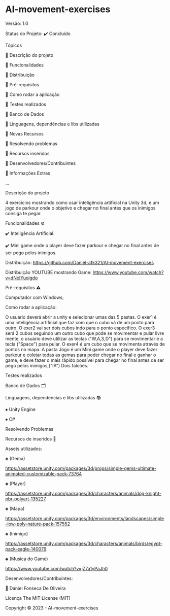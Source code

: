 # AI-movement-exercises

 Versão: 1.0

Status do Projeto: ✔️ Concluído

Tópicos

🔹 Descrição do projeto

🔹 Funcionalidades

🔹 Distribuição

🔹 Pré-requisitos

🔹 Como rodar a aplicação

🔹 Testes realizados

🔹 Banco de Dados

🔹 Linguagens, dependências e libs utilizadas

🔹 Novas Recursos

🔹 Resolvendo problemas

🔹 Recursos inseridos

🔹 Desenvolvedores/Contribuintes

🔹 Informações Extras

...

Descrição do projeto

4 exercícios mostrando como usar inteligência artificial na Unity 3d, e um jogo de parkour onde o objetivo e chegar no final antes que os inimigos consiga te pegar.

Funcionalidades ⚙️

✔️ Inteligência Artificial.

✔️ Mini game onde o player deve fazer parkour e chegar no final antes de ser pego pelos inimigos.

Distribuição: https://github.com/Daniel-afk321/AI-movement-exercises

Distribuição YOUTUBE mostrando Game: https://www.youtube.com/watch?v=dNcIYuoigdo

Pré-requisitos ⚠️

Computador com Windows;

Como rodar a aplicação:

O usuário deverá abrir a unity e selecionar umas das 5 pastas. O exer1 é uma inteligência artificial que faz com que o cubo vá de um ponto para outro. O exer2 vai ser dois cubos indo para o ponto especifico. O exer3 será 2 cubos seguindo um outro cubo que pode se movimentar e pular livre mente, o usuário deve utilizar as teclas ("W,A,S,D") para se movimentar e a tecla ("Space") para pular. O exer4 é um cubo que se movimenta através de pontos no mapa. A pasta Jogo é um Mini game onde o player deve fazer parkour e coletar todas as gemas para poder chegar no final e ganhar o game, e deve fazer o mais rápido possível para chegar no final antes de ser pego pelos inimigos,("IA") Dois falcões.

Testes realizados

Banco de Dados 🗂️

Linguagens, dependencias e libs utilizadas 📚 

♠ Unity Engine

♠ C#

Resolvendo Problemas

Recursos de inseridos 🧰

Assets utilizados:

♣ (Gema)

https://assetstore.unity.com/packages/3d/props/simple-gems-ultimate-animated-customizable-pack-73764

♣ (Player)

https://assetstore.unity.com/packages/3d/characters/animals/dog-knight-pbr-polyart-135227

♣ (Mapa)

https://assetstore.unity.com/packages/3d/environments/landscapes/simple-low-poly-nature-pack-157552

♣ (Inimigo)

https://assetstore.unity.com/packages/3d/characters/animals/birds/egypt-pack-eagle-140079

♣ (Musica do Game)

https://www.youtube.com/watch?v=jZ7a1yPaJh0

Desenvolvedores/Contribuintes:

🔹 Daniel Fonseca De Oliveira

Licença The MIT License (MIT)

Copyright ©️ 2023 - AI-movement-exercises
